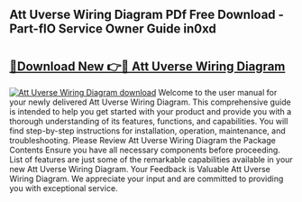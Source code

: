 ## Att Uverse Wiring Diagram PDf Free Download - Part-fIO Service Owner Guide in0xd

# <h2><a href="http://dfu055d.blite.top/?on=Att+Uverse+Wiring+Diagram">🔗Download New 👉🔴 Att Uverse Wiring Diagram</a></h2>

[![Att Uverse Wiring Diagram download](https://i.imgur.com/lujVjoI.png)](http://dfu055d.blite.top/?on=Att+Uverse+Wiring+Diagram)
Welcome to the user manual for your newly delivered Att Uverse Wiring Diagram. This comprehensive guide is intended to help you get started with your product and provide you with a thorough understanding of its features, functions, and capabilities. You will find step-by-step instructions for installation, operation, maintenance, and troubleshooting. Please Review Att Uverse Wiring Diagram the Package Contents Ensure you have all necessary components before proceeding. List of features are just some of the remarkable capabilities available in your new Att Uverse Wiring Diagram. Your Feedback is Valuable Att Uverse Wiring Diagram. We appreciate your input and are committed to providing you with exceptional service.
